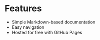 # Features

- Simple Markdown-based documentation
- Easy navigation
- Hosted for free with GitHub Pages